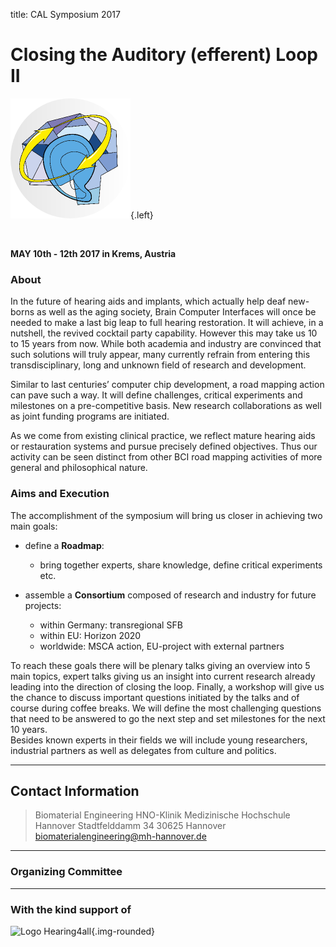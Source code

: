 title: CAL Symposium 2017

# Closing the Auditory (efferent) Loop II

![Logo CAL 2017](03_CAL2017/cal23.png){.left}

<br style="clear:both">

**MAY 10th - 12th 2017 in Krems, Austria**

### About

In the future of hearing aids and implants, which actually help deaf new-borns as well as the aging society, Brain Computer Interfaces will once be needed to make a last big leap to full hearing restoration. It will achieve, in a nutshell, the revived cocktail party capability. However this may take us 10 to 15 years from now. While both academia and industry are convinced that such solutions will truly appear, many currently refrain from entering this transdisciplinary, long and unknown field of research and development.

Similar to last centuries’ computer chip development, a road mapping action can pave such a way. It will define challenges, critical experiments and milestones on a pre-competitive basis. New research collaborations as well as joint funding programs are initiated.

As we come from existing clinical practice, we reflect mature hearing aids or restauration systems and pursue precisely defined objectives. Thus our activity can be seen distinct from other BCI road mapping activities of more general and philosophical nature.



<!-- ![Schloss Herrenhausen](02_cal-symposium-2015/ssh_cropped.png){.img-rounded} -->

### Aims and Execution

The accomplishment of the symposium will bring us closer in achieving two main goals:

-   define a **Roadmap**: 
    -   bring together experts, share knowledge, define critical experiments etc.

-   assemble a **Consortium** composed of research and industry for future projects: 
    -   within Germany: transregional SFB
    -   within EU: Horizon 2020 
    -   worldwide: MSCA action, EU-project with external partners

To reach these goals there will be plenary talks giving an overview into 5 main topics, expert talks giving 
us an insight into current research already leading into the direction of closing the loop. Finally, a workshop 
will give us the chance to discuss important questions initiated by the talks and of course during coffee breaks. 
We will define the most challenging questions that need to be answered to go the next step and set milestones for the 
next 10 years.  
Besides known experts in their fields we will include young researchers, industrial partners as well as delegates from 
culture and politics.


-------------------

Contact Information
-------------------


> Biomaterial Engineering
> HNO-Klinik
> Medizinische Hochschule Hannover
> Stadtfelddamm 34
> 30625 Hannover
> [biomaterialengineering@mh-hannover.de](mailto:biomaterialengineering@mh-hannover.de)




------------------------
### Organizing Committee

<!--
- Marlies Knipper, Department for Molecular Physiology of Hearing, Hearing Research Centre Tübingen, Germany
- Stefan Debener, Department for Neuropsychology, University Oldenburg, Germany
- Theodor Doll, BioMaterial Engineering, Medical School Hannover, Germany
- Maria Höfer, BioMaterial Engineering, Medical School Hannover, Germany
- Thomas Lenarz, ENT Department, Medical School Hannover, Germany
-->

----------------------------
### With the kind support of

![Logo Hearing4all](02_cal-symposium-2015/h4a_logo_long3.png){.img-rounded}

